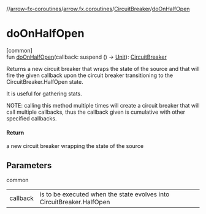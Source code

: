 //[arrow-fx-coroutines](../../../index.md)/[arrow.fx.coroutines](../index.md)/[CircuitBreaker](index.md)/[doOnHalfOpen](do-on-half-open.md)

# doOnHalfOpen

[common]\
fun [doOnHalfOpen](do-on-half-open.md)(callback: suspend () -&gt; [Unit](https://kotlinlang.org/api/latest/jvm/stdlib/kotlin/-unit/index.html)): [CircuitBreaker](index.md)

Returns a new circuit breaker that wraps the state of the source and that will fire the given callback upon the circuit breaker transitioning to the CircuitBreaker.HalfOpen state.

It is useful for gathering stats.

NOTE: calling this method multiple times will create a circuit breaker that will call multiple callbacks, thus the callback given is cumulative with other specified callbacks.

#### Return

a new circuit breaker wrapping the state of the source

## Parameters

common

| | |
|---|---|
| callback | is to be executed when the state evolves into CircuitBreaker.HalfOpen |
